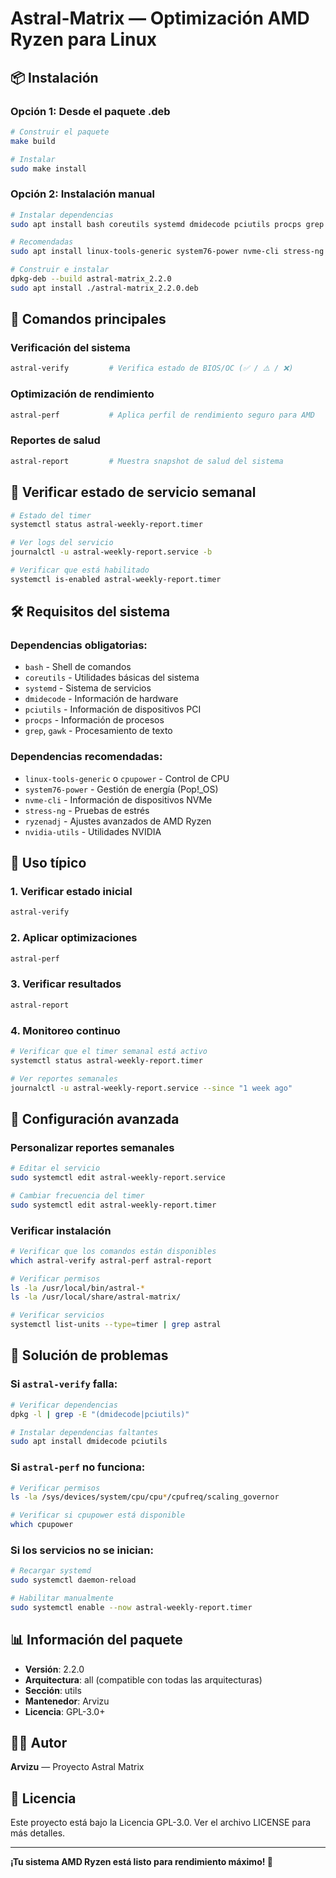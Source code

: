 # Astral-Matrix — Optimización AMD Ryzen para Linux

## 📦 Instalación

### Opción 1: Desde el paquete .deb
```bash
# Construir el paquete
make build

# Instalar
sudo make install
```

### Opción 2: Instalación manual
```bash
# Instalar dependencias
sudo apt install bash coreutils systemd dmidecode pciutils procps grep gawk

# Recomendadas
sudo apt install linux-tools-generic system76-power nvme-cli stress-ng nvidia-utils

# Construir e instalar
dpkg-deb --build astral-matrix_2.2.0
sudo apt install ./astral-matrix_2.2.0.deb
```

## 🔹 Comandos principales

### Verificación del sistema
```bash
astral-verify         # Verifica estado de BIOS/OC (✅ / ⚠️ / ❌)
```

### Optimización de rendimiento
```bash
astral-perf           # Aplica perfil de rendimiento seguro para AMD
```

### Reportes de salud
```bash
astral-report         # Muestra snapshot de salud del sistema
```

## 🔹 Verificar estado de servicio semanal

```bash
# Estado del timer
systemctl status astral-weekly-report.timer

# Ver logs del servicio
journalctl -u astral-weekly-report.service -b

# Verificar que está habilitado
systemctl is-enabled astral-weekly-report.timer
```

## 🛠 Requisitos del sistema

### Dependencias obligatorias:
- `bash` - Shell de comandos
- `coreutils` - Utilidades básicas del sistema
- `systemd` - Sistema de servicios
- `dmidecode` - Información de hardware
- `pciutils` - Información de dispositivos PCI
- `procps` - Información de procesos
- `grep`, `gawk` - Procesamiento de texto

### Dependencias recomendadas:
- `linux-tools-generic` o `cpupower` - Control de CPU
- `system76-power` - Gestión de energía (Pop!_OS)
- `nvme-cli` - Información de dispositivos NVMe
- `stress-ng` - Pruebas de estrés
- `ryzenadj` - Ajustes avanzados de AMD Ryzen
- `nvidia-utils` - Utilidades NVIDIA

## 🎯 Uso típico

### 1. Verificar estado inicial
```bash
astral-verify
```

### 2. Aplicar optimizaciones
```bash
astral-perf
```

### 3. Verificar resultados
```bash
astral-report
```

### 4. Monitoreo continuo
```bash
# Verificar que el timer semanal está activo
systemctl status astral-weekly-report.timer

# Ver reportes semanales
journalctl -u astral-weekly-report.service --since "1 week ago"
```

## 🔧 Configuración avanzada

### Personalizar reportes semanales
```bash
# Editar el servicio
sudo systemctl edit astral-weekly-report.service

# Cambiar frecuencia del timer
sudo systemctl edit astral-weekly-report.timer
```

### Verificar instalación
```bash
# Verificar que los comandos están disponibles
which astral-verify astral-perf astral-report

# Verificar permisos
ls -la /usr/local/bin/astral-*
ls -la /usr/local/share/astral-matrix/

# Verificar servicios
systemctl list-units --type=timer | grep astral
```

## 🚨 Solución de problemas

### Si `astral-verify` falla:
```bash
# Verificar dependencias
dpkg -l | grep -E "(dmidecode|pciutils)"

# Instalar dependencias faltantes
sudo apt install dmidecode pciutils
```

### Si `astral-perf` no funciona:
```bash
# Verificar permisos
ls -la /sys/devices/system/cpu/cpu*/cpufreq/scaling_governor

# Verificar si cpupower está disponible
which cpupower
```

### Si los servicios no se inician:
```bash
# Recargar systemd
sudo systemctl daemon-reload

# Habilitar manualmente
sudo systemctl enable --now astral-weekly-report.timer
```

## 📊 Información del paquete

- **Versión**: 2.2.0
- **Arquitectura**: all (compatible con todas las arquitecturas)
- **Sección**: utils
- **Mantenedor**: Arvizu
- **Licencia**: GPL-3.0+

## 🧑‍💻 Autor

**Arvizu** — Proyecto Astral Matrix

## 📝 Licencia

Este proyecto está bajo la Licencia GPL-3.0. Ver el archivo LICENSE para más detalles.

---

**¡Tu sistema AMD Ryzen está listo para rendimiento máximo! 🚀**
